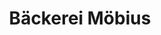 ---
title: "Bäckerei Möbius"
url: /dresden/baeckerei-moebius-pirnaer-landstrasse/
shop: Bäckerei
---